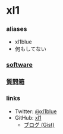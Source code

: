 # xl1

### aliases

- xl1blue
- 何もしてない

### [software](/xl1/software)

### [質問箱](何もしてないに100の質問)

### links

- Twitter: [@xl1blue](https://twitter.com/xl1blue)
- GitHub: [xl1](https://github.com/xl1)
    - [ブログ (Gist)](https://gist.github.com/xl1)
